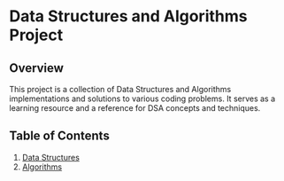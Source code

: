 # Data Structures and Algorithms Project
## Overview

This project is a collection of Data Structures and Algorithms implementations and solutions to various coding problems. It serves as a learning resource and a reference for DSA concepts and techniques.

## Table of Contents
1. [Data Structures](#data-structure)
2. [Algorithms](#algorithms)

